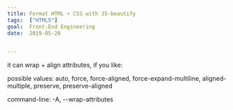 ```yaml
---
title: Format HTML + CSS with JS-beautify
tags:  ["HTML5"]
goal:  Front-End Engineering
date:  2019-05-20


---
```

it can wrap + align attributes, if you like:

possible values: auto, force, force-aligned, force-expand-multiline, aligned-multiple, preserve, preserve-aligned

command-line:
 -A, --wrap-attributes

